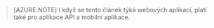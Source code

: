 > [AZURE.NOTE] I když se tento článek týká webových aplikací, platí také pro aplikace API a mobilní aplikace.


<!--HONumber=Sep16_HO3-->


